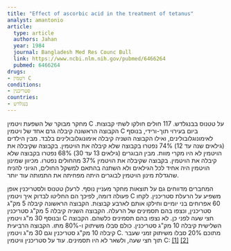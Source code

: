```yaml
---
title: "Effect of ascorbic acid in the treatment of tetanus"
analyst: amantonio
article:
  type: article
  authors: Jahan
  year: 1984
  journal: Bangladesh Med Res Counc Bull
  link: https://www.ncbi.nlm.nih.gov/pubmed/6466264
  pubmed: 6466264
drugs:
- ויטמין C
conditions:
- סטריכנין
countries:
- בנגלדש
---
```


מחקר מבוקר של השפעת ויטמין C על טטנוס בבנגלדש. 117 חולים חולקו לשתי קבוצות. הקבוצה הראשונה קיבלה גרם אחד של ויטמין C ביום בעירוי תוך-ורידי, בנוסף לאימונוגלובולינים, ואילו הקבוצה השניה קיבלה אימונוגלובולינים בלבד.
מבין הילדים (גילאים שנה עד 12) 74% נפטרו בקבוצה שלא קיבלה את הויטמין. בקבוצה שקיבלה את הויטמין לא היו מקרי מוות.
מבין הבוגרים (גילאים 13 עד 30) 68% נפטרו בקבוצה שלא קיבלה את הויטמין. בקבוצה שקיבלה את הויטמין 37% מהחולים נפטרו. מכיוון שמינון הויטמין היה אחיד לכל הגילאים ולא השתנה בהתאם למשקל החולים, הגיוני להניח שהגדלת מינון הויטמין לבוגרים היתה מפחיתה את התמותה עוד יותר.

המחברים מדווחים גם על תוצאות מחקר מעניין נוסף. לרעלן טטנוס ולסטריכנין אופן פעולה דומה, לפיכך הם החליטו לבדוק איך ויטמין C משפיע על הרעלת סטריכנין.
לקחו 60 אפרוחים בני יומיים וחילקו אותם לארבע קבוצות.
הקבוצה הראשונה קיבלה 5 מק"ג סטריכנין, ונצפו בהם תסמינים של הרעלה.
הקבוצה השניה קיבלה 5 מק"ג סטריכנין ובנוסף 30 מ"ג ויטמין C חצי שעה לפני כן. לא נצפו בהם תסמינים כלשהם.
הקבוצה השלישית קיבלה 10 מק"ג סטריכנין. כולם סבלו משיתוק ו-80% מתו.
הקבוצה הרביעית קיבלה 10 מק"ג סטריכנין וגם 30 מ"ג ויטמין C. מתוכם 20% סבלו משיתוק זמני שעבר תוך חצי שעה, ולשאר לא היו תסמינים.
עוד על סטריכנין וויטמין C:
[[1]](https://www.ncbi.nlm.nih.gov/pubmed/14291219) [[2]](https://www.ncbi.nlm.nih.gov/pubmed/4383547)

